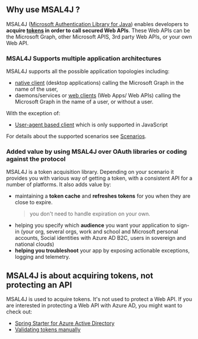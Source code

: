 ## Why use MSAL4J ?
MSAL4J ([Microsoft Authentication Library for Java](https://github.com/AzureAD/microsoft-authentication-library-for-java)) enables developers to **acquire [tokens](https://docs.microsoft.com/en-us/azure/active-directory/develop/active-directory-dev-glossary#security-token) in order to call secured Web APIs**. These Web APIs can be the Microsoft Graph, other Microsoft APIS, 3rd party Web APIs, or your own Web API.

### MSAL4J Supports multiple application architectures
MSAL4J supports all the possible application topologies including:
- [native client](https://docs.microsoft.com/en-us/azure/active-directory/develop/active-directory-dev-glossary#native-client)  (desktop applications) calling the Microsoft Graph in the name of the user,
- daemons/services or [web clients](https://docs.microsoft.com/en-us/azure/active-directory/develop/active-directory-dev-glossary#web-client)  (Web Apps/ Web APIs) calling the Microsoft Graph in the name of a user, or without a user.

With the exception of:
- [User-agent based client](https://docs.microsoft.com/en-us/azure/active-directory/develop/active-directory-dev-glossary#user-agent-based-client) which is only supported in JavaScript

For details about the supported scenarios see [Scenarios](https://github.com/AzureAD/microsoft-authentication-library-for-java/wiki/Scenarios).

### Added value by using MSAL4J over OAuth libraries or coding against the protocol
MSAL4J is a token acquisition library. Depending on your scenario it provides you with various way of getting a token, with a consistent API for a number of platforms.
It also adds value by:
- maintaining a **token cache** and **refreshes tokens** for you when they are close to expire.
  > you don't need to handle expiration on your own.
- helping you specify which **audience** you want your application to sign-in (your org, several orgs, work and school and Microsoft personal accounts, Social identities with Azure AD B2C, users in sovereign and national clouds)
- **helping you troubleshoot** your app by exposing actionable exceptions, logging and telemetry.

## MSAL4J is about acquiring tokens, not protecting an API
MSAL4J is used to acquire tokens. It's not used to protect a Web API. If you are interested in protecting a Web API with Azure AD, you might want to check out:

-  [Spring Starter for Azure Active Directory](https://github.com/microsoft/azure-spring-boot/tree/master/azure-spring-boot-starters/azure-active-directory-spring-boot-starter)
- [Validating tokens manually](https://docs.microsoft.com/en-us/azure/active-directory/develop/access-tokens#validating-tokens)
